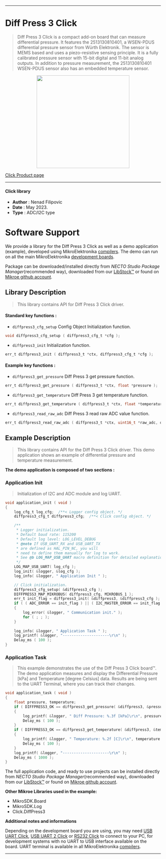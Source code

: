 
---
# Diff Press 3 Click

> Diff Press 3 Click is a compact add-on board that can measure differential pressure. 
> It features the 2513130810401, a WSEN-PDUS differential pressure sensor from Würth Elektronik. 
> The sensor is MEMS based and uses a piezo-resistive sensing principle. 
> It is a fully calibrated pressure sensor with 15-bit digital and 11-bit analog outputs. 
> In addition to pressure measurement, the 2513130810401 WSEN-PDUS sensor also has an embedded temperature sensor.

<p align="center">
  <img src="https://download.mikroe.com/images/click_for_ide/diffpress3_click.png" height=300px>
</p>

[Click Product page](https://www.mikroe.com/diff-press-3-click)

---


#### Click library

- **Author**        : Nenad Filipovic
- **Date**          : May 2023.
- **Type**          : ADC/I2C type


# Software Support

We provide a library for the Diff Press 3 Click
as well as a demo application (example), developed using MikroElektronika
[compilers](https://www.mikroe.com/necto-studio).
The demo can run on all the main MikroElektronika [development boards](https://www.mikroe.com/development-boards).

Package can be downloaded/installed directly from *NECTO Studio Package Manager*(recommended way), downloaded from our [LibStock&trade;](https://libstock.mikroe.com) or found on [Mikroe github account](https://github.com/MikroElektronika/mikrosdk_click_v2/tree/master/clicks).

## Library Description

> This library contains API for Diff Press 3 Click driver.

#### Standard key functions :

- `diffpress3_cfg_setup` Config Object Initialization function.
```c
void diffpress3_cfg_setup ( diffpress3_cfg_t *cfg );
```

- `diffpress3_init` Initialization function.
```c
err_t diffpress3_init ( diffpress3_t *ctx, diffpress3_cfg_t *cfg );
```

#### Example key functions :

- `diffpress3_get_pressure` Diff Press 3 get pressure function.
```c
err_t diffpress3_get_pressure ( diffpress3_t *ctx, float *pressure );
```

- `diffpress3_get_temperature` Diff Press 3 get temperature function.
```c
err_t diffpress3_get_temperature ( diffpress3_t *ctx, float *temperature );
```

- `diffpress3_read_raw_adc` Diff Press 3 read raw ADC value function.
```c
err_t diffpress3_read_raw_adc ( diffpress3_t *ctx, uint16_t *raw_adc, diffpress3_d_sel_t data_sel );
```

## Example Description

> This library contains API for the Diff Press 3 Click driver.
> This demo application shows an example of 
> differential pressure and temperature measurement.

**The demo application is composed of two sections :**

### Application Init

> Initialization of I2C and ADC module and log UART.

```c
void application_init ( void )
{
    log_cfg_t log_cfg;  /**< Logger config object. */
    diffpress3_cfg_t diffpress3_cfg;  /**< Click config object. */

    /** 
     * Logger initialization.
     * Default baud rate: 115200
     * Default log level: LOG_LEVEL_DEBUG
     * @note If USB_UART_RX and USB_UART_TX 
     * are defined as HAL_PIN_NC, you will 
     * need to define them manually for log to work. 
     * See @b LOG_MAP_USB_UART macro definition for detailed explanation.
     */
    LOG_MAP_USB_UART( log_cfg );
    log_init( &logger, &log_cfg );
    log_info( &logger, " Application Init " );

    // Click initialization.
    diffpress3_cfg_setup( &diffpress3_cfg );
    DIFFPRESS3_MAP_MIKROBUS( diffpress3_cfg, MIKROBUS_1 );
    err_t init_flag = diffpress3_init( &diffpress3, &diffpress3_cfg );
    if ( ( ADC_ERROR == init_flag ) || ( I2C_MASTER_ERROR == init_flag ) )
    {
        log_error( &logger, " Communication init." );
        for ( ; ; );
    }
    
    log_info( &logger, " Application Task " );
    log_printf( &logger, "---------------------\r\n" );
    Delay_ms ( 100 );
}
```

### Application Task

> This example demonstrates the use of the Diff Press 3 Click board™.
> The demo application measures and display the Differential Pressure [kPa]
> and Temperature [degree Celsius] data.
> Results are being sent to the UART Terminal, where you can track their changes.

```c
void application_task ( void ) 
{
    float pressure, temperature;
    if ( DIFFPRESS3_OK == diffpress3_get_pressure( &diffpress3, &pressure ) )
    {
        log_printf( &logger, " Diff Pressure: %.3f [kPa]\r\n", pressure );
        Delay_ms ( 100 );
    }
    if ( DIFFPRESS3_OK == diffpress3_get_temperature( &diffpress3, &temperature ) )
    {
        log_printf( &logger, " Temperature: %.2f [C]\r\n", temperature );
        Delay_ms ( 100 );
    }
    log_printf( &logger, "---------------------\r\n" );
    Delay_ms ( 1000 );
}
```

The full application code, and ready to use projects can be installed directly from *NECTO Studio Package Manager*(recommended way), downloaded from our [LibStock&trade;](https://libstock.mikroe.com) or found on [Mikroe github account](https://github.com/MikroElektronika/mikrosdk_click_v2/tree/master/clicks).

**Other Mikroe Libraries used in the example:**

- MikroSDK.Board
- MikroSDK.Log
- Click.DiffPress3

**Additional notes and informations**

Depending on the development board you are using, you may need
[USB UART Click](https://www.mikroe.com/usb-uart-click),
[USB UART 2 Click](https://www.mikroe.com/usb-uart-2-click) or
[RS232 Click](https://www.mikroe.com/rs232-click) to connect to your PC, for
development systems with no UART to USB interface available on the board. UART
terminal is available in all MikroElektronika
[compilers](https://shop.mikroe.com/compilers).

---
